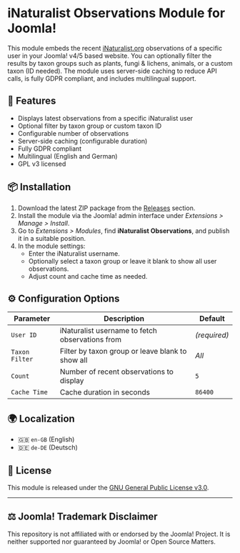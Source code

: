 # iNaturalist Observations Module for Joomla!

This module embeds the recent [iNaturalist.org](https://www.inaturalist.org) observations of a specific user in your Joomla! v4/5 based website. You can optionally filter the results by taxon groups such as plants, fungi & lichens, animals, or a custom taxon (ID needed). The module uses server-side caching to reduce API calls, is fully GDPR compliant, and includes multilingual support.

<!-- ![Example Screenshot](screenshot.png) Optional -->

## 🌿 Features

- Displays latest observations from a specific iNaturalist user
- Optional filter by taxon group or custom taxon ID
- Configurable number of observations
- Server-side caching (configurable duration)
- Fully GDPR compliant
- Multilingual (English and German)
- GPL v3 licensed

## 📦 Installation

1. Download the latest ZIP package from the [Releases](https://github.com/AK-CCM/joomla-inaturalist-observations/releases) section.
2. Install the module via the Joomla! admin interface under *Extensions > Manage > Install*.
3. Go to *Extensions > Modules*, find **iNaturalist Observations**, and publish it in a suitable position.
4. In the module settings:
   - Enter the iNaturalist username.
   - Optionally select a taxon group or leave it blank to show all user observations.
   - Adjust count and cache time as needed.

## ⚙️ Configuration Options

| **Parameter**   | **Description**                                             | **Default** |
|----------------|-------------------------------------------------------------|-------------|
| `User ID`      | iNaturalist username to fetch observations from             | *(required)* |
| `Taxon Filter` | Filter by taxon group or leave blank to show all            | *All*       |
| `Count`        | Number of recent observations to display                    | `5`         |
| `Cache Time`   | Cache duration in seconds                                   | `86400`     |

## 🌍 Localization

- 🇬🇧 `en-GB` (English)
- 🇩🇪 `de-DE` (Deutsch)

## 📜 License

This module is released under the [GNU General Public License v3.0](https://www.gnu.org/licenses/gpl-3.0.html).

---

## ⚖️ Joomla! Trademark Disclaimer

This repository is not affiliated with or endorsed by the Joomla! Project. It is neither supported nor guaranteed by Joomla! or Open Source Matters.
